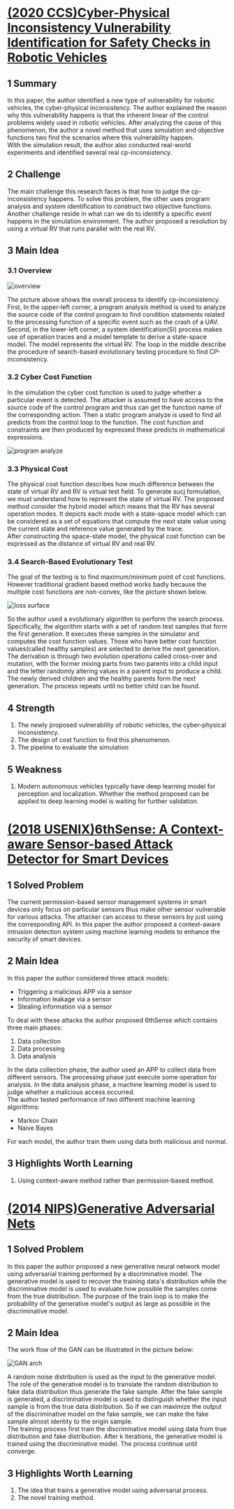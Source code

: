 # [(2020 CCS)Cyber-Physical Inconsistency Vulnerability Identification for Safety Checks in Robotic Vehicles](https://dl.acm.org/doi/pdf/10.1145/3372297.3417249)
## 1 Summary
In this paper, the author identified a new type of vulnerability for robotic vehicles, the cyber-physical inconsistency. The author explained the reason why this vulnerability happens is that the inherent linear of the control problems widely used in robotic vehicles.  After analyzing the cause of this phenomenon, the author a novel method that uses simulation and objective functions two find the scenarios where this vulnerability happen.  
With the simulation result, the author also conducted real-world experiments and identified several real cp-inconsistency. 
## 2 Challenge
The main challenge this research faces is that how to judge the cp-inconsistency happens. To solve this problem, the other uses program analysis and system identification to construct two objective functions.  
Another challenge reside in what can we do to identify a specific event happens in the simulation environment. The author proposed a resolution by using a virtual RV that runs parallel with the real RV.
## 3 Main Idea
### 3.1 Overview

![overview](../images/wk3_overview.png)

The picture above shows the overall process to identify cp-inconsistency. First, In the upper-left corner, a program analysis method is used to analyze the source code of the control program to find condition statements related to the processing function of a specific event such as the crash of a UAV. Second, in the lower-left corner, a system identification(SI) process makes use of operation traces and a model template to derive a state-space model. The model represents the virtual RV. The loop in the middle describe the procedure of search-based evolutionary testing procedure to find CP-inconsistency.
### 3.2 Cyber Cost Function
In the simulation the cyber cost function is used to judge whether a particular event is detected. The attacker is assumed to have access to the source code of the control program and thus can get the function name of the corresponding action. Then a static program analyze is used to find all predicts from the control loop to the function. The cost function and constraints are then produced by expressed these predicts in mathematical expressions.

![program analyze](../images/wk3_pa.PNG)

### 3.3 Physical Cost
The physical cost function describes how much difference between the state of virtual RV and RV is virtual test field. To generate sucj formulation, we must understand how to represent the state of virtual RV. The proposed method consider the hybrid model which means that the RV has several operation modes. It depicts each mode with a state-space model which can be considered as a set of equations that compute the next state value using the current state and reference value generated by the trace.  
After constructing the space-state model, the physical cost function can be expressed as the distance of virtual RV and real RV.

### 3.4 Search-Based Evolutionary Test
The goal of the testing is to find maximum/minimum point of cost functions. However traditional gradient based method works badly because the multiple cost functions are non-convex, like the picture shown below.

![loss surface](../images/wk3_loss_surf.png)

So the author used a evolutionary algorithm to perform the search process.  
Specifically, the algorithm starts with a set of random test samples that form the first generation. It executes these samples in the simulator and computes the cost function values. Those who have better cost function values(called healthy samples) are selected to derive the next generation. The derivation is through two evolution operations called cross-over and mutation, with the former mixing parts from two parents into a child input and the letter randomly altering values in a parent input to produce a child. The newly derived children and the healthy parents form the next generation. The process repeats until  no better child can be found.

## 4 Strength
1. The newly proposed vulnerability of robotic vehicles, the cyber-physical inconsistency.
2. The design of cost function to find this phenomenon.
3. The pipeline to evaluate the simulation

## 5 Weakness
1. Modern autonomous vehicles typically have deep learning model for perception and localization. Whether the method proposed can be applied to deep learning model is waiting for further validation.

# [(2018 USENIX)6thSense: A Context-aware Sensor-based Attack Detector for Smart Devices](https://www.usenix.org/system/files/conference/usenixsecurity17/sec17-sikder.pdf)
## 1 Solved Problem
The current permission-based sensor management systems in smart devices only focus on particular sensors thus make other sensor vulnerable for various attacks. The attacker can access to these sensors by just using the corresponding API. In this paper the author proposed a context-aware intrusion detection system using machine learning models to enhance the security of smart devices.
## 2 Main Idea
In this paper the author considered three attack models:

* Triggering a malicious APP via a sensor
* Information leakage via a sensor
* Stealing information via a sensor

To deal with these attacks the author proposed 6thSense which contains three main phases:

1. Data collection
2. Data processing
3. Data analysis

In the data collection phase, the author used an APP to collect data from different sensors. The processing phase just execute some operation for analysis. In the data analysis phase, a machine learning model is used to judge whether a malicious access occurred.  
The author tested performance of two different machine learning algorithms:

* Markov Chain
* Naive Bayes
  
For each model, the author train them using data both malicious and normal.

## 3 Highlights Worth Learning
1. Using context-aware method rather than permission-based method.

# [(2014 NIPS)Generative Adversarial Nets](https://proceedings.neurips.cc/paper/2014/file/5ca3e9b122f61f8f06494c97b1afccf3-Paper.pdf)
## 1 Solved Problem
In this paper the author proposed a new generative neural network model using adversarial training performed by a discriminative model. The generative model is used to recover the training data's distribution while the discriminative model is used to evaluate how possible the samples come from the true distribution. The purpose of the train loop is to make the probability of the generative model's output as large as possible in the discriminative model.
## 2 Main Idea
The work flow of the GAN can be illustrated in the picture below:

![GAN arch](../images/wk3_gan_archi.jpg)

A random noise distribution is used as the input to the generative model. The role of the generative model is to translate the random distribution to fake data distribution thus generate the fake sample. After the fake sample is generated, a discriminative model is used to distinguish whether the input sample is from the true data distribution. So if we can maximize the output of the discriminative model on the fake sample, we can make the fake sample almost identity to the origin sample.  
The training process first train the discriminative model using data from true distribution and fake distribution. After k iterations, the generative model is trained using the discriminative model. The process continue until converge.

## 3 Highlights Worth Learning
1. The idea that trains a generative model using adversarial process.
2. The novel training method.



